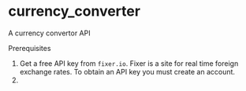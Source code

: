 # currency_converter
A currency convertor API

Prerequisites

1. Get a free API key from `fixer.io`. Fixer is a site for real time foreign exchange rates. To obtain an API key you must create an account.
2. 
